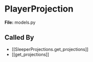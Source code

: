 # PlayerProjection

**File:** models.py

## Called By

- [[SleeperProjections.get_projections]]
- [[get_projections]]

